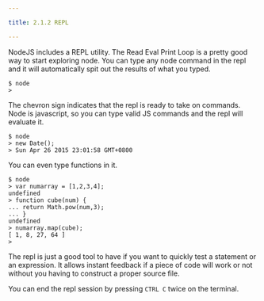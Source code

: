 ```yaml
---

title: 2.1.2 REPL

---
```


NodeJS includes a REPL utility. The Read Eval Print Loop is a pretty good way to start exploring node. You can type any node command in the repl and it will automatically spit out the results of what you typed.


~~~
$ node
>
~~~

The chevron sign indicates that the repl is ready to take on commands. Node is javascript, so you can type valid JS commands and the repl will evaluate it.

~~~
$ node
> new Date();
> Sun Apr 26 2015 23:01:58 GMT+0800
~~~

You can even type functions in it.

~~~
$ node
> var numarray = [1,2,3,4];
undefined
> function cube(num) {
... return Math.pow(num,3);
... }
undefined
> numarray.map(cube);
[ 1, 8, 27, 64 ]
>
~~~

The repl is just a good tool to have if you want to quickly test a statement or an expression. It allows instant feedback if a piece of code will work or not without you having to construct a proper source file.

You can end the repl session by pressing `CTRL C` twice on the terminal.
